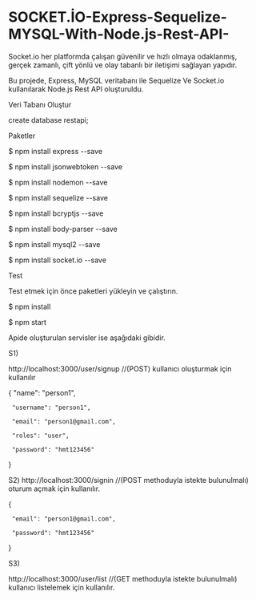 # SOCKET.İO-Express-Sequelize-MYSQL-With-Node.js-Rest-API-

Socket.io her platformda çalışan güvenilir ve hızlı olmaya odaklanmış, gerçek zamanlı,
çift yönlü ve olay tabanlı bir iletişimi sağlayan yapıdır.

Bu projede, Express, MySQL veritabanı ile Sequelize Ve Socket.io kullanılarak Node.js Rest API oluşturuldu.

Veri Tabanı Oluştur

create database restapi;  

Paketler

$ npm install express --save

$ npm install jsonwebtoken --save

$ npm install nodemon --save

$ npm install sequelize --save

$ npm install bcryptjs --save 

$ npm install body-parser --save

$ npm install mysql2 --save

$ npm install socket.io --save


Test

Test etmek için önce paketleri yükleyin ve çalıştırın.

$ npm install

$ npm start

Apide oluşturulan servisler ise aşağıdaki gibidir.


S1)

 http://localhost:3000/user/signup  //(POST) kullanıcı oluşturmak için kullanılır
 

 {
     "name": "person1",

     "username": "person1",

     "email": "person1@gmail.com",

     "roles": "user",  

     "password": "hmt123456"
 }
 


S2) 
 http://localhost:3000/signin  //(POST methoduyla istekte bulunulmalı) oturum açmak için kullanılır.
 
 {

     "email": "person1@gmail.com",

     "password": "hmt123456"
 }



S3)

http://localhost:3000/user/list  //(GET methoduyla istekte bulunulmalı)  kullanıcı listelemek için kullanılır.

